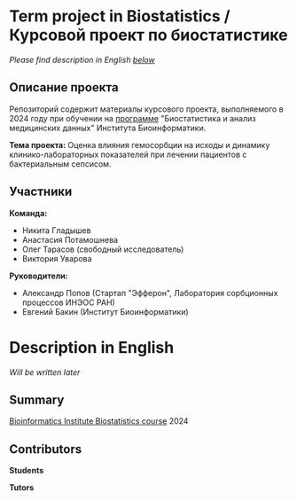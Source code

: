 # Term project in Biostatistics \/ Курсовой проект по биостатистике  

*Please find description in English [below](#description-in-english)*  

## Описание проекта

Репозиторий содержит материалы курсового проекта, выполняемого в 2024 году при обучении на [программе](https://bioinf.me/education/stat) "Биостатистика и анализ медицинских данных" Института Биоинформатики. 

**Тема проекта:** Оценка влияния гемосорбции на исходы и динамику клинико-лабораторных показателей при лечении пациентов с бактериальным сепсисом.  

## Участники  

**Команда:**  
- Никита Гладышев  
- Анастасия Потамошнева  
- Олег Тарасов (свободный исследователь)  
- Виктория Уварова  

**Руководители:**  
- Александр Попов (Стартап "Эфферон", Лаборатория сорбционных процессов ИНЭОС РАН)  
- Евгений Бакин (Институт Биоинформатики)  

# Description in English

*Will be written later*

## Summary  

[Bioinformatics Institute Biostatistics course](https://bioinf.me/education/stat) 2024  

## Contributors 

**Students**

**Tutors**
